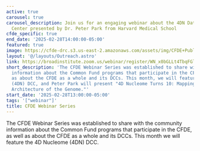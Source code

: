 ```yaml
---
active: true
carousel: true
carousel_description: Join us for an engaging webinar about the 4DN Data Coordination
  Center presented by Dr. Peter Park from Harvard Medical School
cfde_specific: true
end_date: '2025-02-28T14:00:00-05:00'
featured: true
image: https://cfde-drc.s3.us-east-2.amazonaws.com/assets/img/CFDE+Public+Webinar+Series+-+Friday%2C+November+22%2C+2024.png
layout: '@/layouts/Outreach.astro'
link: https://broadinstitute.zoom.us/webinar/register/WN_x0bGLLt4TbqFGlxlMM-T2A#/registration
short_description: 'The CFDE Webinar Series was established to share with the community
  information about the Common Fund programs that participate in the CFDE, as well
  as about the CFDE as a whole and its DCCs. This month, we will feature the 4D Nucleome
  (4DN) DCC, and Peter Park will present "4D Nucleome Turns 10: Mapping the Dynamic
  Architecture of the Genome."'
start_date: '2025-02-28T13:00:00-05:00'
tags: '["webinar"]'
title: CFDE Webinar Series
---
```

The CFDE Webinar Series was established to share with the community information about the Common Fund programs that participate in the CFDE, as well as about the CFDE as a whole and its DCCs. This month we will feature the 4D Nucleome (4DN) DCC.